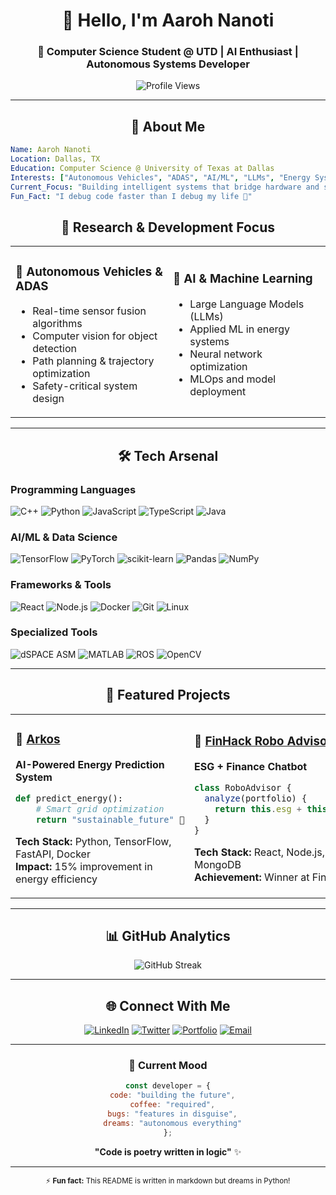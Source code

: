 <div align="center">
  
# 👋 Hello, I'm Aaroh Nanoti
### 🚀 Computer Science Student @ UTD | AI Enthusiast | Autonomous Systems Developer

<img src="https://visitor-badge.laobi.icu/badge?page_id=aarohCodes.aarohCodes" alt="Profile Views" />

</div>

---

<div align="center">
  
## 🎯 About Me

</div>

```yaml
Name: Aaroh Nanoti
Location: Dallas, TX
Education: Computer Science @ University of Texas at Dallas
Interests: ["Autonomous Vehicles", "ADAS", "AI/ML", "LLMs", "Energy Systems"]
Current_Focus: "Building intelligent systems that bridge hardware and software"
Fun_Fact: "I debug code faster than I debug my life 🐛"
```

<div align="center">

## 🔬 Research & Development Focus

</div>

<table>
<tr>
<td width="50%">

### 🚗 Autonomous Vehicles & ADAS
- Real-time sensor fusion algorithms
- Computer vision for object detection
- Path planning & trajectory optimization
- Safety-critical system design

</td>
<td width="50%">

### 🤖 AI & Machine Learning
- Large Language Models (LLMs)
- Applied ML in energy systems
- Neural network optimization
- MLOps and model deployment

</td>
</tr>
</table>

---

<div align="center">
  
## 🛠️ Tech Arsenal

</div>

### Programming Languages
![C++](https://img.shields.io/badge/C++-00599C?style=for-the-badge&logo=c%2B%2B&logoColor=white)
![Python](https://img.shields.io/badge/Python-3776AB?style=for-the-badge&logo=python&logoColor=white)
![JavaScript](https://img.shields.io/badge/JavaScript-F7DF1E?style=for-the-badge&logo=javascript&logoColor=black)
![TypeScript](https://img.shields.io/badge/TypeScript-007ACC?style=for-the-badge&logo=typescript&logoColor=white)
![Java](https://img.shields.io/badge/Java-ED8B00?style=for-the-badge&logo=openjdk&logoColor=white)

### AI/ML & Data Science
![TensorFlow](https://img.shields.io/badge/TensorFlow-FF6F00?style=for-the-badge&logo=tensorflow&logoColor=white)
![PyTorch](https://img.shields.io/badge/PyTorch-EE4C2C?style=for-the-badge&logo=pytorch&logoColor=white)
![scikit-learn](https://img.shields.io/badge/scikit--learn-F7931E?style=for-the-badge&logo=scikit-learn&logoColor=white)
![Pandas](https://img.shields.io/badge/pandas-150458?style=for-the-badge&logo=pandas&logoColor=white)
![NumPy](https://img.shields.io/badge/numpy-013243?style=for-the-badge&logo=numpy&logoColor=white)

### Frameworks & Tools
![React](https://img.shields.io/badge/React-20232A?style=for-the-badge&logo=react&logoColor=61DAFB)
![Node.js](https://img.shields.io/badge/Node.js-43853D?style=for-the-badge&logo=node.js&logoColor=white)
![Docker](https://img.shields.io/badge/Docker-2496ED?style=for-the-badge&logo=docker&logoColor=white)
![Git](https://img.shields.io/badge/Git-F05032?style=for-the-badge&logo=git&logoColor=white)
![Linux](https://img.shields.io/badge/Linux-FCC624?style=for-the-badge&logo=linux&logoColor=black)

### Specialized Tools
![dSPACE ASM](https://img.shields.io/badge/dSPACE%20ASM-FF6B35?style=for-the-badge&logo=chip&logoColor=white)
![MATLAB](https://img.shields.io/badge/MATLAB-0076A8?style=for-the-badge&logo=mathworks&logoColor=white)
![ROS](https://img.shields.io/badge/ROS-22314E?style=for-the-badge&logo=ros&logoColor=white)
![OpenCV](https://img.shields.io/badge/OpenCV-27338e?style=for-the-badge&logo=OpenCV&logoColor=white)

---

<div align="center">
  
## 🚀 Featured Projects

</div>

<div align="center">
<table>
<tr>
<td width="50%">

### 🔧 [Arkos](https://github.com/aarohCodes/arkos)
**AI-Powered Energy Prediction System**

```python
def predict_energy():
    # Smart grid optimization
    return "sustainable_future" 🌱
```

**Tech Stack:** Python, TensorFlow, FastAPI, Docker  
**Impact:** 15% improvement in energy efficiency

</td>
<td width="50%">

### 🤖 [FinHack Robo Advisor](https://github.com/aarohCodes/finhack-robo)
**ESG + Finance Chatbot**

```javascript
class RoboAdvisor {
  analyze(portfolio) {
    return this.esg + this.finance; 💰
  }
}
```

**Tech Stack:** React, Node.js, OpenAI API, MongoDB  
**Achievement:** Winner at FinHack 2024

</td>
</tr>
</table>
</div>

---

<div align="center">
  
## 📊 GitHub Analytics

</div>

<div align="center">
 <!-- GitHub Stats Card -->
<!-- <img height="180em" src="https://github-readme-stats.vercel.app/api?username=aarohCodes&show_icons=true&theme=tokyonight&include_all_commits=true&count_private=true"/> -->

<!-- Top Languages Card -->
<!-- <img height="180em" src="https://github-readme-stats.vercel.app/api/top-langs/?username=aarohCodes&layout=compact&langs_count=8&theme=tokyonight"/> -->
</div>

<div align="center">
  <img src="https://github-readme-streak-stats.herokuapp.com/?user=aarohCodes&theme=tokyonight" alt="GitHub Streak" />
</div>

---

<div align="center">
  
## 🌐 Connect With Me

</div>

<div align="center">

[![LinkedIn](https://img.shields.io/badge/LinkedIn-0077B5?style=for-the-badge&logo=linkedin&logoColor=white)](https://www.linkedin.com/in/yourname/)
[![Twitter](https://img.shields.io/badge/Twitter-1DA1F2?style=for-the-badge&logo=twitter&logoColor=white)](https://twitter.com/yourhandle)
[![Portfolio](https://img.shields.io/badge/Portfolio-FF5722?style=for-the-badge&logo=firefox&logoColor=white)](https://yourwebsite.com)
[![Email](https://img.shields.io/badge/Email-D14836?style=for-the-badge&logo=gmail&logoColor=white)](mailto:your.email@example.com)

</div>

---

<div align="center">
  
### 💭 Current Mood

```javascript
const developer = {
  code: "building the future",
  coffee: "required",
  bugs: "features in disguise",
  dreams: "autonomous everything"
};
```

**"Code is poetry written in logic"** ✨

---

<sub>⚡ **Fun fact:** This README is written in markdown but dreams in Python!</sub>

</div>
